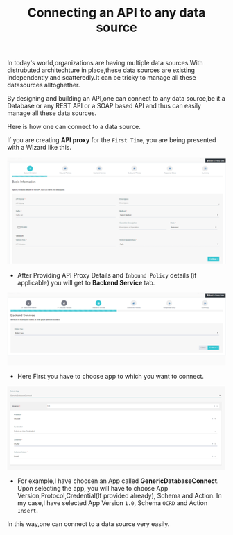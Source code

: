 ﻿---
title: "Connecting an API to any data source"
toc: true
tag: developers
category: "API-Management"
menus: 
    howtoapi:
        icon: fa fa-gg
        category: "How to guides"
        title: "Connecting to external data source" 
---

In today's world,organizations are having multiple data sources.With distrubuted architechture in place,these data sources are existing independently and scatteredly.It can be tricky to manage all these datasources alltoghether.

By designing and building an API,one can connect to any data source,be it a Database or any REST API or a SOAP based API and thus can easily manage all these data sources.

Here is how one can connect to a data source.

If you are creating **API proxy** for the `First Time`, you are being presented with a Wizard like this.

![How To Connect Data Source Wizard](../media/HowToConnectDataSource-Wizard.PNG)

 * After Providing API Proxy Details and `Inbound Policy` details (if applicable) you will get to **Backend Service** tab.
 

![How To Connect Data Source Selectapp](../media/HowToConnectDataSource-selectapp.PNG)

 * Here First you have to choose app to which you want to connect.

![How To Connect Data Source Appandappversion](../media/HowToConnectDataSource-appandappversion.PNG)

 * For example,I have choosen an App called **GenericDatabaseConnect**. Upon selecting the app, you will have to choose
   App Version,Protocol,Credential(If provided already), Schema and Action. In my case,I have selected App Version `1.0`,
   Schema `OCRD` and Action `Insert`.

In this way,one can connect to a data source very easily.